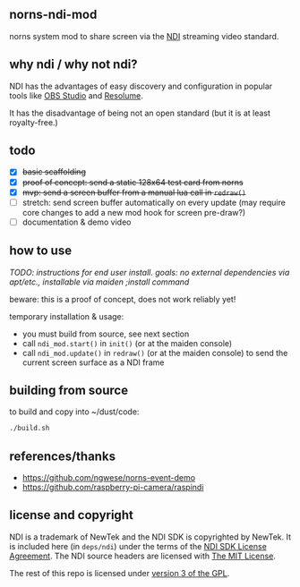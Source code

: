 ## norns-ndi-mod

norns system mod to share screen via the [NDI](https://streamgeeks.us/what-is-ndi/) streaming video standard. 

## why ndi / why not ndi?

NDI has the advantages of easy discovery and configuration in popular tools like [OBS Studio](https://obsproject.com/) and [Resolume](https://resolume.com/). 

It has the disadvantage of being not an open standard (but it is at least royalty-free.)

## todo

- [X] ~~basic scaffolding~~
- [X] ~~proof of concept: send a static 128x64 test card from norns~~
- [X] ~~mvp: send a screen buffer from a manual lua call in `redraw()`~~
- [ ] stretch: send screen buffer automatically on every update (may require core changes to add a new mod hook for screen pre-draw?)
- [ ] documentation & demo video

## how to use

*TODO: instructions for end user install. goals: no external dependencies via apt/etc., installable via maiden ;install command*

beware: this is a proof of concept, does not work reliably yet!

temporary installation & usage:
* you must build from source, see next section
* call `ndi_mod.start()` in `init()` (or at the maiden console)
* call `ndi_mod.update()` in `redraw()` (or at the maiden console) to send the current screen surface as a NDI frame

## building from source

to build and copy into ~/dust/code:

```bash
./build.sh
```

## references/thanks

* https://github.com/ngwese/norns-event-demo
* https://github.com/raspberry-pi-camera/raspindi

## license and copyright

NDI is a trademark of NewTek and the NDI SDK is copyrighted by NewTek. It is included here (in `deps/ndi`) under the terms of the [NDI SDK License Agreement](https://233b1d13b450eb6b33b4-ac2a33202ef9b63045cbb3afca178df8.ssl.cf1.rackcdn.com/license/NDI-SDK-License-Agreement-2019.pdf). The NDI source headers are licensed with [The MIT License](https://mit-license.org/).

The rest of this repo is licensed under [version 3 of the GPL](https://www.gnu.org/licenses/gpl-3.0.en.html).
